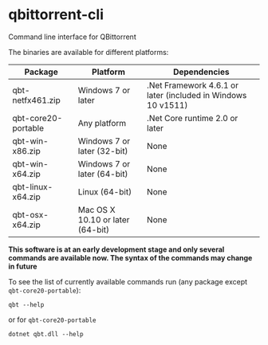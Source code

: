 # qbittorrent-cli
Command line interface for QBittorrent

The binaries are available for different platforms:

Package | Platform | Dependencies
---- | -------- | ------------
qbt-netfx461.zip | Windows 7 or later | .Net Framework 4.6.1 or later (included in Windows 10 v1511)
qbt-core20-portable | Any platform | .Net Core runtime 2.0 or later
qbt-win-x86.zip | Windows 7 or later (32-bit) | None
qbt-win-x64.zip | Windows 7 or later (64-bit) | None
qbt-linux-x64.zip | Linux (64-bit) | None
qbt-osx-x64.zip | Mac OS X 10.10 or later (64-bit) | None

**This software is at an early development stage and only several commands are available now. The syntax of the commands may change in future**

To see the list of currently available commands run (any package except `qbt-core20-portable`):

    qbt --help

or for `qbt-core20-portable`

    dotnet qbt.dll --help
